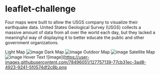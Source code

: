 # leaflet-challenge

Four maps were built to allow the USGS company to visualize their earthquake data. United States Geological Survey (USGS) collects a massive amount of data from all over the world each day, but they lacked a meaningful way of displaying it to better educate the public and other government organizations.

Light Map
![image](https://user-images.githubusercontent.com/78496051/127757085-8ef15620-abe9-4477-b95f-a31bb94011c2.png)
Dark Map
![image](https://user-images.githubusercontent.com/78496051/127757102-0a280df4-afb3-49a2-9060-89c580e83762.png)
Outdoor Map
![image](https://user-images.githubusercontent.com/78496051/127757115-747ec072-4138-4327-81c9-b6a31c8778c6.png)
Satellite Map
![image](https://user-images.githubusercontent.com/78496051/127757122-e3b0c936-81f9-4c4e-af18-49046b7749f3.png)
Hover Text
![image](https://user-images.githubusercontent.com/78496051/127757139-77cb31ec-3ad8-4923-9241-5f0574df2c8b.png

